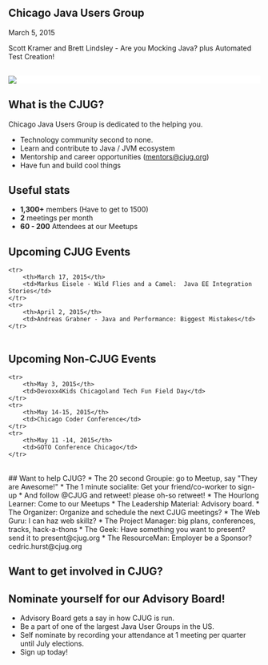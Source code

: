 ## Chicago Java Users Group

March 5, 2015

Scott Kramer and Brett Lindsley - Are you Mocking Java? plus Automated Test Creation!

<div style="background-color: white; margin-top: 30px;">
	<img src="images/cjug.gif" style="border: none; box-shadow: none;"/>
</div>


## What is the CJUG?

Chicago Java Users Group is dedicated to the helping you.

* Technology community second to none.
* Learn and contribute to Java / JVM ecosystem
* Mentorship and career opportunities (mentors@cjug.org)
* Have fun and build cool things


## Useful stats

* **1,300+** members (Have to get to 1500)
* **2** meetings per month
* **60 - 200** Attendees at our Meetups


## Upcoming CJUG Events

<table class="upcoming-events">
	
	<tr>
		<th>March 17, 2015</th>
		<td>Markus Eisele - Wild Flies and a Camel:  Java EE Integration Stories</td>
	</tr>
	<tr>
		<th>April 2, 2015</th>
		<td>Andreas Grabner - Java and Performance: Biggest Mistakes</td>
	</tr>
	
	
</table>

## Upcoming Non-CJUG Events
<table class="upcoming-events">
	
	<tr>
		<th>May 3, 2015</th>
		<td>Devoxx4Kids Chicagoland Tech Fun Field Day</td>
	</tr>
	<tr>
		<th>May 14-15, 2015</th>
		<td>Chicago Coder Conference</td>
	</tr>
	<tr>
		<th>May 11 -14, 2015</th>
		<td>GOTO Conference Chicago</td>
	</tr>
	
	
</table>
## Want to help CJUG?
* The 20 second Groupie: go to Meetup, say "They are Awesome!"
* The 1 minute socialite: Get your friend/co-worker to sign-up 
* And follow @CJUG­ and retweet! please oh-so retweet!
* The Hourlong Learner: Come to our Meetups
* The Leadership Material: Advisory board.
* The Organizer: Organize and schedule the next CJUG meetings?
* The Web Guru: I can haz web skillz?
* The Project Manager: big plans, conferences, tracks, hack-a-thons
* The Geek: Have something you want to present? send it to present@cjug.org
* The ResourceMan: Employer be a Sponsor? cedric.hurst@cjug.org

## Want to get involved in CJUG?

## Nominate yourself for our Advisory Board!
* Advisory Board gets a say in how CJUG is run.
* Be a part of one of the largest Java User Groups in the US.
* Self nominate by recording your attendance at 1 meeting per quarter until July elections.
* Sign up today!




